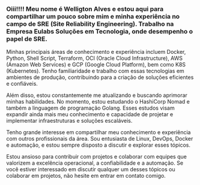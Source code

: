 ### Oiii!!!! Meu nome é Welligton Alves e estou aqui para compartilhar um pouco sobre mim e minha experiência no campo de SRE (Site Reliability Engineering). Trabalho na Empresa Eulabs Soluções em Tecnologia, onde desempenho o papel de SRE.

Minhas principais áreas de conhecimento e experiência incluem Docker, Python, Shell Script, Terraform, OCI (Oracle Cloud Infrastructure), AWS (Amazon Web Services) e GCP (Google Cloud Platform), bem como K8S (Kubernetes). Tenho familiaridade e trabalho com essas tecnologias em ambientes de produção, contribuindo para a criação de soluções eficientes e confiáveis.

Além disso, estou constantemente me atualizando e buscando aprimorar minhas habilidades. No momento, estou estudando o HashiCorp Nomad e também a linguagem de programação Golang. Esses estudos visam expandir ainda mais meu conhecimento e capacidade de projetar e implementar infraestruturas e soluções escaláveis.

Tenho grande interesse em compartilhar meu conhecimento e experiência com outros profissionais da área. Sou entusiasta de Linux, DevOps, Docker e automação, e estou sempre disposto a discutir e explorar esses tópicos.

Estou ansioso para contribuir com projetos e colaborar com equipes que valorizem a excelência operacional, a confiabilidade e a automação. Se você estiver interessado em discutir qualquer um desses tópicos ou colaborar em projetos, não hesite em entrar em contato comigo.